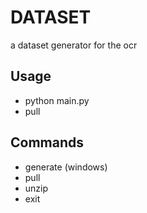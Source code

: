 # DATASET
a dataset generator for the ocr

## Usage
- python main.py
- pull

## Commands
- generate (windows)
- pull
- unzip
- exit
